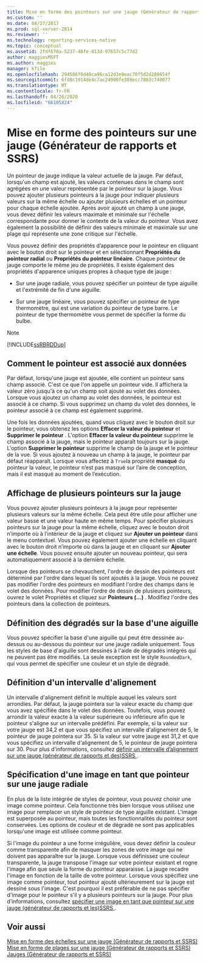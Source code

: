 ```yaml
---
title: Mise en forme des pointeurs sur une jauge (Générateur de rapports et SSRS) | Microsoft Docs
ms.custom: ''
ms.date: 04/27/2017
ms.prod: sql-server-2014
ms.reviewer: ''
ms.technology: reporting-services-native
ms.topic: conceptual
ms.assetid: 2fdf670a-5237-48fe-813d-97657c5c77d2
author: maggiesMSFT
ms.author: maggies
manager: kfile
ms.openlocfilehash: 294586f0d48ca96ca12d3e9eac70f5d2d288654f
ms.sourcegitcommit: 6fd8c1914de4c7ac24900fe388ecc7883c740077
ms.translationtype: MT
ms.contentlocale: fr-FR
ms.lasthandoff: 04/26/2020
ms.locfileid: "66105824"
---
```

# <a name="formatting-pointers-on-a-gauge-report-builder-and-ssrs"></a>Mise en forme des pointeurs sur une jauge (Générateur de rapports et SSRS)
  Un pointeur de jauge indique la valeur actuelle de la jauge. Par défaut, lorsqu'un champ est ajouté, les valeurs contenues dans le champ sont agrégées en une valeur représentée par le pointeur sur la jauge. Vous pouvez ajouter plusieurs pointeurs à la jauge pour indiquer plusieurs valeurs sur la même échelle ou ajouter plusieurs échelles et un pointeur pour chaque échelle ajoutée. Après avoir ajouté un champ à une jauge, vous devez définir les valeurs maximale et minimale sur l'échelle correspondante pour donner le contexte de la valeur du pointeur. Vous avez également la possibilité de définir des valeurs minimale et maximale sur une plage qui représente une zone critique sur l'échelle.  
  
 Vous pouvez définir des propriétés d’apparence pour le pointeur en cliquant avec le bouton droit sur le pointeur et en sélectionnant **Propriétés du pointeur radial** ou **Propriétés du pointeur linéaire**. Chaque pointeur de jauge comporte le même jeu de propriétés. Il existe également des propriétés d'apparence uniques propres à chaque type de jauge :  
  
-   Sur une jauge radiale, vous pouvez spécifier un pointeur de type aiguille et l'extrémité de fin d'une aiguille.  
  
-   Sur une jauge linéaire, vous pouvez spécifier un pointeur de type thermomètre, qui est une variation du pointeur de type barre. Le pointeur de type thermomètre vous permet de spécifier la forme du bulbe.  
  
> [!NOTE]  
>  [!INCLUDE[ssRBRDDup](../../includes/ssrbrddup-md.md)]  
  
##  <a name="how-the-pointer-is-connected-to-data"></a><a name="HowPointer"></a> Comment le pointeur est associé aux données  
 Par défaut, lorsqu'une jauge est ajoutée, elle contient un pointeur sans champ associé. C'est ce que l'on appelle un pointeur vide. Il affichera la valeur zéro jusqu'à ce qu'un champ soit ajouté au volet des données. Lorsque vous ajoutez un champ au volet des données, le pointeur est associé à ce champ. Si vous supprimez un champ du volet des données, le pointeur associé à ce champ est également supprimé.  
  
 Une fois les données ajoutées, quand vous cliquez avec le bouton droit sur le pointeur, vous obtenez les options **Effacer la valeur du pointeur** et **Supprimer le pointeur** . L'option **Effacer la valeur du pointeur** supprime le champ associé à la jauge, mais le pointeur apparaît toujours sur la jauge. L'option **Supprimer le pointeur** supprime le champ de la jauge et le pointeur de la vue. Si vous ajoutez à nouveau un champ à la jauge, le pointeur par défaut réapparaît. Lorsque vous affectez à `True`la propriété **masqué** du pointeur la valeur, le pointeur n’est pas masqué sur l’aire de conception, mais il est masqué au moment de l’exécution.  
  
  
##  <a name="displaying-multiple-pointers-on-the-gauge"></a><a name="DisplayingMultiple"></a> Affichage de plusieurs pointeurs sur la jauge  
 Vous pouvez ajouter plusieurs pointeurs à la jauge pour représenter plusieurs valeurs sur la même échelle. Cela peut être utile pour afficher une valeur basse et une valeur haute en même temps. Pour spécifier plusieurs pointeurs sur la jauge pour la même échelle, cliquez avec le bouton droit n’importe où à l’intérieur de la jauge et cliquez sur **Ajouter un pointeur** dans le menu contextuel. Vous pouvez également ajouter une échelle en cliquant avec le bouton droit n’importe où dans la jauge et en cliquant sur **Ajouter une échelle**. Vous pouvez ensuite ajouter un nouveau pointeur, qui sera automatiquement associé à la dernière échelle.  
  
 Lorsque des pointeurs se chevauchent, l'ordre de dessin des pointeurs est déterminé par l'ordre dans lequel ils sont ajoutés à la jauge. Vous ne pouvez pas modifier l'ordre des pointeurs en modifiant l'ordre des champs dans le volet des données. Pour modifier l’ordre de dessin de plusieurs pointeurs, ouvrez le volet Propriétés et cliquez sur **Pointeurs (...)** . Modifiez l'ordre des pointeurs dans la collection de pointeurs.  
  
  
##  <a name="setting-gradients-on-a-needle-cap"></a><a name="SettingGradients"></a> Définition des dégradés sur la base d'une aiguille  
 Vous pouvez spécifier la base d'une aiguille qui peut être dessinée au-dessus ou au-dessous du pointeur sur une jauge radiale uniquement. Tous les styles de base d'aiguille sont dessinés à l'aide de dégradés intégrés qui ne peuvent pas être modifiés. La seule exception est le style `RoundedDark`, qui vous permet de spécifier une couleur et un style de dégradé.  
  
  
##  <a name="setting-a-snapping-interval"></a><a name="SettingSnappingInterval"></a> Définition d'un intervalle d'alignement  
 Un intervalle d'alignement définit le multiple auquel les valeurs sont arrondies. Par défaut, la jauge pointera sur la valeur exacte du champ que vous avez spécifiée dans le volet des données. Toutefois, vous pouvez arrondir la valeur exacte à la valeur supérieure ou inférieure afin que le pointeur s'aligne sur un intervalle prédéfini. Par exemple, si la valeur sur votre jauge est 34,2 et que vous spécifiez un intervalle d'alignement de 5, le pointeur de jauge pointera sur 35. Si la valeur sur votre jauge est 31,2 et que vous spécifiez un intervalle d'alignement de 5, le pointeur de jauge pointera sur 30. Pour plus d’informations, consultez [définir un intervalle d’alignement sur une jauge &#40;générateur de rapports et des&#41;SSRS ](../set-a-snapping-interval-on-a-gauge-report-builder-and-ssrs.md).  
  
  
##  <a name="specifying-an-image-as-a-pointer-on-a-radial-gauge"></a><a name="SpecifyingImage"></a> Spécification d'une image en tant que pointeur sur une jauge radiale  
 En plus de la liste intégrée de styles de pointeur, vous pouvez choisir une image comme pointeur. Cela fonctionne très bien lorsque vous utilisez une image pour remplacer un style de pointeur de type aiguille existant. L'image est superposée au pointeur, mais toutes les fonctionnalités du pointeur sont conservées. Les options de couleur et de dégradé ne sont pas applicables lorsqu'une image est utilisée comme pointeur.  
  
 Si l'image du pointeur a une forme irrégulière, vous devez définir la couleur comme transparente afin de masquer les zones de votre image qui ne doivent pas apparaître sur la jauge. Lorsque vous définissez une couleur transparente, la jauge transpose l'image sur votre pointeur existant et rogne l'image afin que seule la forme du pointeur apparaisse. La jauge recadre l'image en fonction de la taille de votre pointeur. Lorsque vous spécifiez une image comme pointeur, tout pointeur ajouté ultérieurement sur la jauge est dessiné sous l'image. C'est pourquoi il est préférable de ne pas spécifier d'image pour le pointeur s'il y a plusieurs pointeurs sur la jauge. Pour plus d’informations, consultez [spécifier une image en tant que pointeur sur une jauge &#40;générateur de rapports et les&#41;SSRS ](../specify-an-image-as-a-pointer-on-a-gauge-report-builder-and-ssrs.md).  
  
  
## <a name="see-also"></a>Voir aussi  
 [Mise en forme des échelles sur une jauge &#40;Générateur de rapports et SSRS&#41;](formatting-scales-on-a-gauge-report-builder-and-ssrs.md)   
 [Mise en forme de plages sur une jauge &#40;Générateur de rapports et SSRS&#41;](formatting-ranges-on-a-gauge-report-builder-and-ssrs.md)   
 [Jauges &#40;Générateur de rapports et SSRS&#41;](gauges-report-builder-and-ssrs.md)  
  
  
